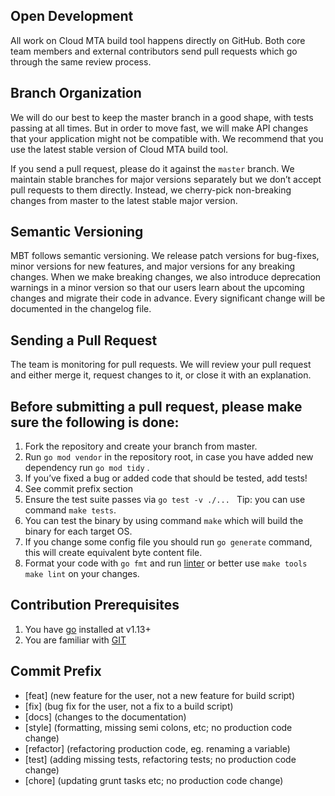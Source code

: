 ## Open Development

All work on Cloud MTA build tool happens directly on GitHub. 
Both core team members and external contributors send pull requests which go through the same review process.


## Branch Organization

We will do our best to keep the master branch in a good shape, with tests passing at all times. 
But in order to move fast, we will make API changes that your application might not be compatible with. 
We recommend that you use the latest stable version of Cloud MTA build tool.

If you send a pull request, please do it against the `master` branch. 
We maintain stable branches for major versions separately but we don’t accept pull requests to them directly. 
Instead, we cherry-pick non-breaking changes from master to the latest stable major version.


## Semantic Versioning

MBT follows semantic versioning. 
We release patch versions for bug-fixes, minor versions for new features, and major versions for any breaking changes. 
When we make breaking changes, we also introduce deprecation warnings in a minor version 
so that our users learn about the upcoming changes and migrate their code in advance.
Every significant change will be documented in the changelog file.


## Sending a Pull Request

The team is monitoring for pull requests. We will review your pull request and either merge it, 
request changes to it, or close it with an explanation. 


## Before submitting a pull request, please make sure the following is done:

1. Fork the repository and create your branch from master.
2. Run `go mod vendor` in the repository root, in case you have added new dependency run `go mod tidy` .
3. If you’ve fixed a bug or added code that should be tested, add tests!
4. See commit prefix section
5. Ensure the test suite passes via `go test -v ./... ` Tip: you can use command `make tests`.
6. You can test the binary by using command `make` which will build the binary for each target OS.
7. If you change some config file you should run `go generate` command, this will create equivalent byte content file. 
8. Format your code with `go fmt` and run [linter](https://github.com/golang/lint) or better use `make tools` `make lint` on your changes.


## Contribution Prerequisites

1. You have [go](https://golang.org/dl/) installed at v1.13+
2. You are familiar with [GIT](https://git-scm.com/) 

## Commit Prefix

- [feat] (new feature for the user, not a new feature for build script)
- [fix] (bug fix for the user, not a fix to a build script)
- [docs] (changes to the documentation)
- [style] (formatting, missing semi colons, etc; no production code change)
- [refactor] (refactoring production code, eg. renaming a variable)
- [test] (adding missing tests, refactoring tests; no production code change)
- [chore] (updating grunt tasks etc; no production code change)

